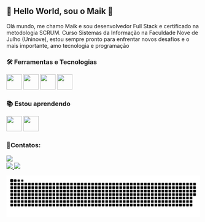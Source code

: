 ## 🚀 Hello World, sou o Maik 👋

Olá mundo, me chamo Maik e sou desenvolvedor Full Stack e certificado na metodologia SCRUM. Curso Sistemas da Informação na Faculdade Nove de Julho (Uninove), estou sempre pronto para enfrentar novos desafios e o mais importante, amo tecnologia e programação

### 🛠️ Ferramentas e Tecnologias

<div>
<img src="https://cdn.jsdelivr.net/gh/devicons/devicon/icons/html5/html5-plain-wordmark.svg" width="40" height="40"/>
<img src="https://cdn.jsdelivr.net/gh/devicons/devicon/icons/css3/css3-plain-wordmark.svg" width="40" height="40"/>
<img src="https://cdn.jsdelivr.net/gh/devicons/devicon/icons/javascript/javascript-plain.svg" width="40" height="40"/>
<img src="https://cdn.jsdelivr.net/gh/devicons/devicon/icons/nodejs/nodejs-original.svg" width="40" height="40"/>
</div>

### 📚 Estou aprendendo

<div>
<img src="https://cdn.jsdelivr.net/gh/devicons/devicon/icons/react/react-original.svg" width="40" height="40"/>
<img src="https://cdn.jsdelivr.net/gh/devicons/devicon/icons/tailwindcss/tailwindcss-plain.svg" width="40" height="40"/>
</div>  

### 👤Contatos:

<div>
<a href="https://www.linkedin.com/in/maik-diego-27318b216/" target="_blank"><img src="https://img.shields.io/badge/-LinkedIn-%230077B5?style=for-the-badge&logo=linkedin&logoColor=white" target="_blank"></a>   
</div>         
          
<div>
<a href="https://github.com/maikmano">
<img height="180em" src="https://github-readme-stats.vercel.app/api/top-langs/?username=maikmano&layout=compact&langs_count=7&theme=dracula"/>
<img height="180em" src="https://github-readme-stats.vercel.app/api?username=maikmano&show_icons=true&theme=dracula&include_all_commits=true&count_private=true"/>
</div>

![Snake animation](https://github.com/maikmano/maikmano/blob/output/github-contribution-grid-snake.svg)
